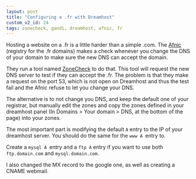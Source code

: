 ```yaml
---
layout: post
title: "Configuring a .fr with Dreamhost"
custom_v2_id: 24
tags: zonecheck, gandi, dreamhost, afnic, fr
---
```


Hosting a website on a .fr is a little harder than a simple .com. The
[Afnic](http://www.afnic.fr/) (registry for the .fr domains) makes a check
whenever you change the DNS of your domain to make sure the new DNS can accept
the domain.

They run a tool named [ZoneCheck](http://www.zonecheck.fr/) to do that. This
tool will request the new DNS server to test if they can accept the .fr. The
problem is that they make a request on the port 53, which is not open on
Dreamhost and thus the test fail and the Afnic refuse to let you change your
DNS.

The alternative is to not change you DNS, and keep the default one of your
registrar, but manually edit the zones and copy the zones defined in your
dreamhost panel (In Domains > Your domain > DNS, at the bottom of the page)
into your zones.

The most important part is modifying the default `A` entry to the IP of your
dreamhost server. You should do the same for the `www A `entry to.

Create a `mysql A `entry and a `ftp A` entry if you want to use both
`ftp.domain.com` and `mysql.domain.com`.

I also changed the MX record to the google one, as well as creating a CNAME
webmail.